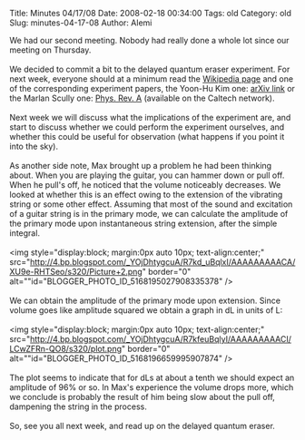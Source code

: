 Title: Minutes 04/17/08
Date: 2008-02-18 00:34:00
Tags: old
Category: old
Slug: minutes-04-17-08
Author: Alemi

We had our second meeting.  Nobody had really done a whole lot since our meeting on Thursday.<br /><br />We decided to commit a bit to the delayed quantum eraser experiment.  For next week, everyone should at a minimum read the <a href="http://en.wikipedia.org/wiki/Delayed_choice_quantum_eraser">Wikipedia page</a> and one of the corresponding experiment papers, the Yoon-Hu Kim one: <a href="http://arxiv.org/abs/quant-ph/9903047">arXiv link</a> or the Marlan Scully one:  <a href="http://prola.aps.org/abstract/PRA/v25/i4/p2208_1">Phys. Rev. A</a> (available on the Caltech network).  <br /><br />Next week we will discuss what the implications of the experiment are, and start to discuss whether we could perform the experiment ourselves, and whether this could be useful for observation (what happens if you point it into the sky).<br /><br />As another side note, Max brought up a problem he had been thinking about.  When you are playing the guitar, you can hammer down or pull off.  When he pull's off, he noticed that the volume noticeably decreases.  We looked at whether this is an effect owing to the extension of the vibrating string or some other effect.  Assuming that most of the sound and excitation of a guitar string is in the primary mode, we can calculate the amplitude of the primary mode upon instantaneous string extension, after the simple integral. <br /><br /><img style="display:block; margin:0px auto 10px; text-align:center;" src="http://4.bp.blogspot.com/_YOjDhtygcuA/R7kd_uBqlxI/AAAAAAAAACA/XU9e-RHTSeo/s320/Picture+2.png" border="0" alt=""id="BLOGGER_PHOTO_ID_5168195027908335378" /><br /><br />We can obtain the amplitude of the primary mode upon extension.  Since volume goes like amplitude squared we obtain a graph in dL in units of L:<br /><br /><img style="display:block; margin:0px auto 10px; text-align:center;" src="http://4.bp.blogspot.com/_YOjDhtygcuA/R7kfeuBqlyI/AAAAAAAAACI/LCwZFRn-QO8/s320/plot.png" border="0" alt=""id="BLOGGER_PHOTO_ID_5168196659995907874" /><br /><br />The plot seems to indicate that for dLs at about a tenth we should expect an amplitude of 96% or so.  In Max's experience the volume drops more, which we conclude is probably the result of him being slow about the pull off, dampening the string in the process.<br /><br />So, see you all next week, and read up on the delayed quantum eraser.
